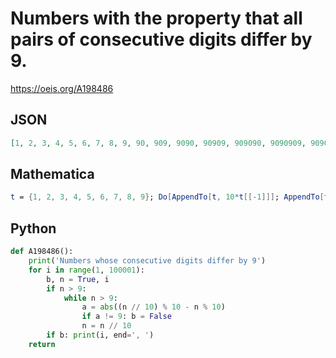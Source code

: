 # Numbers with the property that all pairs of consecutive digits differ by 9\.
https://oeis.org/A198486
## JSON
```JSON
[1, 2, 3, 4, 5, 6, 7, 8, 9, 90, 909, 9090, 90909, 909090, 9090909, 90909090, 909090909, 9090909090, 90909090909, 909090909090, 9090909090909, 90909090909090, 909090909090909, 9090909090909090, 90909090909090909, 909090909090909090, 9090909090909090909]
```
## Mathematica
```Mathematica
t = {1, 2, 3, 4, 5, 6, 7, 8, 9}; Do[AppendTo[t, 10*t[[-1]]]; AppendTo[t, 10*t[[-1]] + 9], {9}]; t (* _T. D. Noe_, Oct 22 2013 *)
```
## Python
```Python
def A198486():
    print('Numbers whose consecutive digits differ by 9')
    for i in range(1, 100001):
        b, n = True, i
        if n > 9:
            while n > 9:
                a = abs((n // 10) % 10 - n % 10)
                if a != 9: b = False
                n = n // 10
        if b: print(i, end=', ')
    return
```
